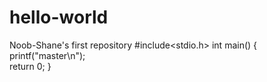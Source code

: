 # hello-world
Noob-Shane's first repository
#include<stdio.h>
int main()
{
  printf("master\n");  
  return 0;
}

